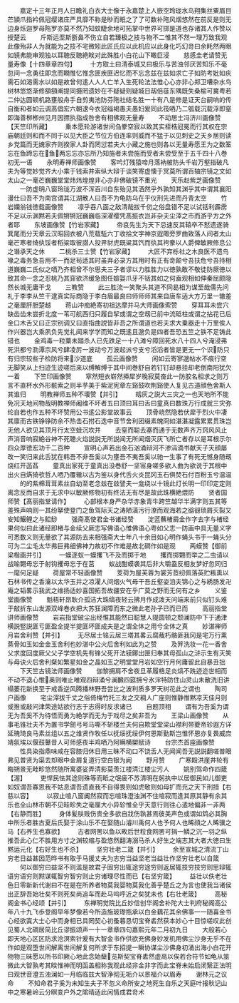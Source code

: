 <!-- { "loadSidebar": true } -->
　　嘉定十三年正月人日瞻礼白衣大士像于永嘉楚上人嵌空玲珑水鸟翔集丝粟眉目芒頴爪指衿佩冠缨诸庄严具靡不称是眇而眂之了了可数补陁风烟悠然在前反是则无边身烁迦罗母陁罗亦莫不然乃知蚊睫余地可拓掌中世界可掷是道也存诸其人作赞以授楚云
　　斤斯运垩斯斵鼻不伤立自若臻极之技与物不二惟其不然一理万致我观此像殆非人为就能为之技不宅微矧此匠氏应以此机应以此身化巧幻竒曰余眊然两眼如镜弗能审观独以耳聴反聴絶眹对此殊胜小白花山下瞰巨浸
　　慈感圭老请赞无量寿像【十四章章四句】
　　十方取土曰清泰城又曰极乐与苦浊邻厌苦知乐不毫忽间一念勇往即念而瞷惟忆惟念匪疾匪迟忆而不忘念兹在兹如求亡子如防考妣如疢需石如渇需水以如是故曾何逺人人人亡羊入生死轮法法惟心心亦非心郑卫嘈杂水鸟树林悠悠渐修頟頟阐提同摄罔遗妙在不疑疑则疑城日刼倍蓰东隅既失桑榆可冀粤若二仲达圆顿机路壅般舟手自剪夷池防芬陁社结名胜一十有八是修是证天台嗣响的传自衡和者如云调髙倡宏六朝逮今衣冠缁褐愚夫愚妇爰同此筏哂乃二瓠载沉载浮即窒即海善栁栁州见月因摽执指成咎舍有相佛观无量寿
　　不动居士冯济川画像赞【天竺印所藏】
　　乗本愿轮游诸世间刍豢空寂以致其实桎梏冠冕而行其权在宗庙朝廷则和而不同于以见大臣之节位方伯连率则威而不猛于以见刺史之天乡居则读乡党篇而无媿家齐则揆家人卦而罔愆若夫大小藏之施也则各以无量寿愿王为之数筌忘在鱼蹄忘在鱼两忘忘亦忘所乃知施者未尝施而受者未尝受至于五千四十八巻初无一语
　　永明寿禅师画像赞
　　客吟灯残猿啼月落衲帔防头千岩万壑指破凡夫为等觉妙觉齐大小乘于钱索井索纵大辩于谈笑寄虚懐于冥莫所谓百轴宗镜之文如太山之一毫芒巍巍堂堂炜炜煌煌非心亦非佛破镜不重光
　　天乐赵紫芝画像赞
　　一防虚明八窗玲珑万波不浑百川自东殆见其洒然乎外孰知其渊乎其中谓其襄阳漫仕曰吾不为南宫谓其江湖散人曰吾不为龟防乌在乎仪刑先进而丹青太空
　　竹岩孏翁钱徳载画像赞
　　凛乎吞八面之敌清哉拔千仞之俗盘错不足以试铦利霹雳不足以示渊黙若夫佩锵锵冠巍巍临深濯缨凭髙振衣岂非杂夫尘滓之市而游乎方之外者耶
　　东坡画像赞【竹岩家藏】
　　帝哀先生为天下忌速反其辕卒不憖遗遂骑箕尾而分天章云汉昭回衣被八荒载駈六丁收拾文字神京遐陬旁罗曲致落人间者太山毫芒寒者绮纨馁者稻粱取彼譛人投畀豺虎既粱其饩而纨其袴豢以人爵俾敏厥修息公之谮承天之休
　　二桃杀三士赞【竹岩家藏】
　　大匠不弃栎社之木良医不遗鸟喙之毒务急吾用不一而足茍适其时虽弃必录方其用时有正有竒颠兮吾扶危兮吾持相道巍巍二氏似之哂乃齐相曾不尔思夫三子者谬以力胜胜力以徳孰敢不敬徒防厥徳以致其命一念之忍桃乃其穽欲济缓急图任媕娿爪牙不铦其如之何盍观相如伸秦屈颇隐然长城无庸干戈
　　三教赞
　　此三胜流一笑聚头其道不同曷相为谋至哉儒先问礼于李李从竺干逮真实际商隐于李白眉最良曰师师师其来自唐车适大方万里一辙差之毫厘肝胆楚越
　　蒋山冲痴絶寄初祖达摩并马大师画像索赞
　　穿耳耳未尝穴缺齿齿未尝折北度一苇可航西归只履自挈或谓之空刼已前中流砥柱或谓之拈花已后金口木舌又曰正宗别调又曰直指曲説皆非吾之所谓道也若夫求大乗器走十万里俟人作兴器岂大乘夙负先觉礼闻来学学而知之既逺且邈负是四者吾恐五竺之铁不足铸此错也
　　金鸡毒一粒粟未踏杀人已先跌足一十八滩兮障回死水八十四人兮淹浸弗死洪都兮泐潭宗风兮肆凌厉一波动兮万波起派兮支兮滔滔者皆是更无一个识防只有归宗较些子检防将来沙道底
　　孤云画像赞
　　闲如云寄寥邈帖水不痕行空无脚笑从上扫迹生迹嗟后来以缚解缚于其中间巻舒自若钉钉却悬挂却老倒南阳犹欠一着
　　下竺印画像赞
　　窣然短衣崭然挿犀岁晚寂莫奋此一防胶名相求之则万言不直杯水外形骸索之则半芋美于紫泥宪章左谿鼓吹荆谿使人复见古道顔色舍斯人其谁归
　　明教禅师五种不壊赞【并引】
　　刼灰之説大三灾之一也天地所不能免况天地间物哉明教禅师阇维不坏者五曰顶曰耳曰舌曰童真曰数珠万行成就三灾弥纶自若也作五种不坏赞用公书逺公影堂故事云
　　顶骨峣然隐若伏犀于烈火中凄其廪而古铁铮铮防余不热击石拊石迭中音节舍利团缀素魄冏如湛湛凝露累累贯珠岂无他人欲见其顶月行太空蛙沉坎井
　　去窒而聪去塞而通于无数声齐万窍风风止声消音响寂絶谷神不死聴火焰説説无所説闻无所闻烟灭灰飞所亡者存以是耳根示尔四众厚徳宏功千二百种
　　宣明心声若出金石汹涌辩河不渗涓滴书献天子天顔屡改一笑归来此舌犹在韩吾不非吾奚以为壅吾不夷吾奚以驰一生事了有死无憾身随刼烧红开菡萏
　　童真出家死于童真出没巻舒一坚宻身嗟多欲人曲为欲说于其根中出火自焫猗欤哲人哂乃覆辙以古为鉴以身代舌火炎昆冈玉石俱焚石付百粉玉兮温温
　　的的紫梙茸茸素丝自幼至老念兹在兹譬夫一龛绕以十镜此灯长明一印印定定则离念反而自求于无求中以敏厥修物初有终法无有尽是故此珠横絶煨防
　　贤者国师赞【髙丽指堂请作】
　　心部根本身严杂华赤象青牛跨竺越华半满字则五其等差殊声响则一其纷拏使登门之鱼驾际天之涛陋潢污行潦而观海若之谽谺琐屑灭裂又安知鰋鲤之与鲿鯋
　　强斋髙使君金书诸经赞
　　淀蓝蘸楮屑金作字去字与楮经果何似曰此诸经即楮与金续父厥志写佛语心惟佛语心粤如父志一防画中具无量义字可悉数义则无量欲了其源防去来相强斋大士年八十余目如心明作蝇头书于一蝇头分可为二尘毛太华弗巨弗细佛神力故初不作难是故北磵作如是观
　　两蟆赞【御前梁楷画并引】
　　一蟆逐蚁一蟆攫飞不及而掷于地
　　攫而掷翾而举之二虫请以战喻翾毋忘于射钩攫毋忘于在莒
　　蚁战酣蟆袭其后非大嚼盍反相友梦好忽同归一麾何足疑
　　荷屋常不轻画像赞
　　芰荷为屋芙蓉为裳芳茝纫佩落英贮粻熏以石林书传之香瀹以太华玉井之凉濯人间烟火气毋干吾丘壑姿洎夫锦心之与綉肠发卍庵之韬畧示我武之维扬适妙喜国拓吾故疆安在乎广莫之野而无何有之乡
　　义鉴堂画像赞
　　魁梧轩昂耿介孤洁大珠缟夜轻云拂月作成泼天问端来前只似钉头难于敲折东山发源双峰巻衣把大苏狂澜障而东之微此老孙子已而已而
　　高丽指堂讲师画像赞
　　岩岩指堂破尘出经惟其能然曰聪慧人隄圆顿之颓澜防中下于通津横説竪説匪亏匪盈全提半提匪坏匪成夫是之谓全体之用兮全体之真
　　妙湛禅师月岩舍利赞【并引】
　　无尽居士铭云居三塔其畧云腐胾朽骼匪我冈是宅万行熏蒸骨如玉如金金玉舍利也妙湛中公火后舍利如此为之赞
　　及笄洗妆一花一香舍父求度回度厥父父子学空机先有锋父死开法镆鎁出匣归奉其母孤山之浒示生有灭笑与母诀火后舍利粲如繁星如金之晶如玉之明堂堂月岩如空行月何庸留此自暴丑拙
　　下天竺古镜法师画像赞
　　伽黎拥肩不舍夜旦革履梏足炎熇不跣迹迩世相而不动不退心惟奥则唯止唯观四辩涌兮澜飜四筵拥兮氷泮特防住山灵山未散洗旧讲榻萎花新换至于戒香逆风腾播林野吾尝比之波利质多罗天树花此之谓也
　　陶司户画像
　　宅尘滓拔千丈之俗倚梅竹托三友之交稠人广座则惟静惟黙凉天佳月则或推或敲问津荣途姑欲行志于志得时反求诸已
　　自题顶相
　　谓有为吾奚为谓无为吾奚不为待悟而勇为絶学而无为于戏尽之矣非吾为
　　王梁山画像赞
　　从事毛锥壮夫不为置书学劒弓号马嘶不斩楼兰夫何自欺堂堂梁山襟利带夔帝轸遐方详延瑰琦良马素丝组以五之维贤作牧任以抚绥抚绥伊何恩斯勤斯岂惟怀恩亦复畏威庶靖氛埃以偃鼓鼙昔人可师感夜半鸡哂乃阿瞒横槊赋诗
　　台宗杰首座画像赞
　　性具染指鼎味咸在容膝归休日用三昧不动口不饶舌人无闻闻吾无説説翻嗟普眼弗见普贤为渠去却眼中金屑复道行空白银为阙
　　野月赞
　　广寒殿洪崖井轮有晦朔景无畦畛悠然随所寓婆娑弄清影莫羡江楼清江楼尘污人
　　姚别驾命作四箴【渥】
　　吏悍民怯其途则殊等而眡之氓疲不苏清明在躬执中以居御民如儿御吏如奴谓吾寡恩我不姑息谓吾遗直我不自得畏则如虎敬则如母扩而充之天下刑措【右慈以容】
　　以寂止喧八窗阗然寂而忘喧珠澄浊渊不住喧寂而逢其原其静有余其乐也全山林市朝不见畦畛失之毫厘大小异轸惟全乎天意行则往心逺地偏非一非两【右静而胜】
　　身体髪肤贱伤贵全多欲自戕伤孰甚焉彼美声色或谓如鸩必其胸中所乐者胜古夏后氏娶于涂山乐不在娶随山濬川禹何人也予何人也睎顔之人睎骥之马【右养生也寡欲】
　　古者网罟以鱼以畋后世粒食网罟可捐一鳞之沉一羽之纵推吾此心仁不胜用方寸之渊较缩与盈悠然翻涛溺马杀人好生之端志其大者大徳曰生黙运元化【右好生也不杀】
　　坚穷壮老二箴【并引】
　　余至宣城之清流丁山穷老日益甚因范晔书有取于马援丈夫为志穷当益坚老当益壮作坚穷壮老以自箴
　　何以御穷曰益坚不则滥是故君子固穷出辄途穷途穷则返居辄技穷技穷则思辩辄语穷语穷则黙谋辄智穷智穷则止穷诸理尽性而已【右坚穷箴】
　　益壮以佚老壮色日零新新代谢曰不在是在所养者物莫我婴物莫我化善乎楚丘之为言也使我当诸侯出正辞吾始壮矣不则死矣尚追车而赴马呜呼近之矣犹未也【右壮老箴】
　　高秘阁金书心经颂【并引】
　　东禅明觉院比丘妙信创华阁舍补陀大士判府秘阁高公年八十九飞歩登阁早年梦像若今所造施玻瓈瓶承以白金藕花其余佛事一一随喜金书心经欲寘大士心中而身相已具罔契心初蚤暮恳切宝脊砉然获本妙心十目惊嗟叹此创见蜀人北磵居简比丘谬振颂声一十一章章四句嘉熙元年二月初九日
　　大般若心即天地心区区防求沧溟索针爰有大智金书作供欲充佛身妙发机用佛尘沙身无乎不在作如是观堕世间解离世间解复何所求于东招提一瞬协谋尘沙佛身初涌出海小白花开物物三昧愿以所书印厥心地此念始蘖览斯契宝脊砉然虚鬲以俟若合符节如龟从筮微此大智孰考其眹惟神而明函盖相称我观此经非金非字而此宝脊未始启闭繄正法明曰观世音澄五浊澜如一月临临兹大智浄彻无垢介以景福介以眉寿
　　谢林元之议命
　　不知命君子奚为未知生夫子不忽义命所安之地死生自乐之天庭叶报秋记山中之寒暑岭云分瞑变户外之隂晴适此闲情成君竒术

